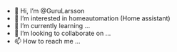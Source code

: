 - 👋 Hi, I’m @GuruLarsson
- 👀 I’m interested in homeautomation (Home assistant)
- 🌱 I’m currently learning ...
- 💞️ I’m looking to collaborate on ...
- 📫 How to reach me ...

<!---
GuruLarsson/GuruLarsson is a ✨ special ✨ repository because its `README.md` (this file) appears on your GitHub profile.
You can click the Preview link to take a look at your changes.
--->

